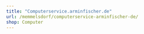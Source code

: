 ```yaml
---
title: "Computerservice.arminfischer.de"
url: /memmelsdorf/computerservice-arminfischer-de/
shop: Computer
---
```

